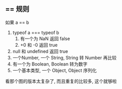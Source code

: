 ## == 规则

如果 a == b

1. typeof a === typeof b
   1. 有一个为 NaN 返回 false
   2. +0 和 -0 返回 true
2. null 和 undefined 返回 true
3. 一个Number, 一个 String, String 转 Number 再比较
4. 有一个为 Boolean, Boolean 转为数字
5. 一个基本类型, 一个 Object, Object 序列化

看那个图的版本太复杂了, 而且重复的比较多, 这个就够啦